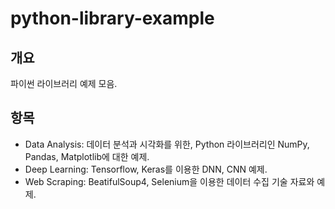 # python-library-example

## 개요
파이썬 라이브러리 예제 모음.

## 항목
- Data Analysis: 데이터 분석과 시각화를 위한, Python 라이브러리인 NumPy, Pandas, Matplotlib에 대한 예제.
- Deep Learning: Tensorflow, Keras를 이용한 DNN, CNN 예제.
- Web Scraping: BeatifulSoup4, Selenium을 이용한 데이터 수집 기술 자료와 예제.
